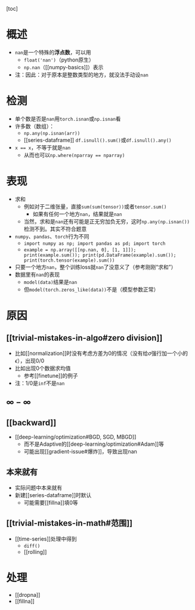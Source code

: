 [toc]
# 概述
- `nan`是一个特殊的**浮点数**，可以用
  - `float('nan')`（python原生）
  - `np.nan`（[[numpy-basics]]）表示
- 注：因此：对于原本是整数类型的地方，就没法手动设`nan`
# 检测
- 单个数是否是`nan`用`torch.isnan`或`np.isnan`看
- 许多数（数组）：
  - `np.any(np.isnan(arr))`
  - [[series-dataframe]] `df.isnull().sum()`或`df.isnull().any()`
- `x == x`，不等于就是`nan`
  - 从而也可以`np.where(nparray == nparray)`
# 表现
- 求和
  - 例如对于二维张量，直接`sum(sum(tensor))`或者`tensor.sum()`
    - 如果有任何一个地方`nan`，结果就是`nan`
  - 当然，求和是`nan`还有可能是正无穷加负无穷，这时`np.any(np.isnan())`检测不到。其实不符合题意
- `numpy`、`pandas`、`torch`行为不同
  - `import numpy as np; import pandas as pd; import torch`
  - `example = np.array([[np.nan, 0], [1, 1]]); print(example.sum()); print(pd.DataFrame(example).sum()); print(torch.tensor(example).sum())`
- 只要一个地方`nan`，整个训练loss就`nan`了没意义了（参考刚刚“求和”）
- 数据里有`nan`的表现
  - `model(data)`结果是`nan`
  - 但`model(torch.zeros_like(data))`不是（模型参数正常）
# 原因
## [[trivial-mistakes-in-algo#zero division]]
- 比如[[normalization]]时没有考虑方差为0的情况（没有给$\sigma$强行加一个小的$\epsilon$），出现$0/0$
- 比如出现0个数据求均值
  - 参考[[finetune]]的例子
- 注：$1/0$是`inf`不是`nan`
## $\infty - \infty$
## [[backward]]
- [[deep-learning/optimization#BGD, SGD, MBGD]]
  - 而不是Adaptive的[[deep-learning/optimization#Adam]]等
  - 可能出现[[gradient-issue#爆炸]]，导致出现nan
## 本来就有
- 实际问题中本来就有
- 新建[[series-dataframe]]时默认
  - 可能需要[[fillna]]填0等
## [[trivial-mistakes-in-math#范围]]
- [[time-series]]处理中得到
  - `diff()`
  - [[rolling]]
# 处理
- [[dropna]]
- [[fillna]]